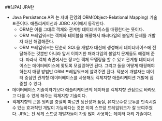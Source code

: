 ##[JPA] JPA란
- Java Persistence API 는 자바 진영의 ORM(Object-Relational Mapping) 기술 표준이다. 애플리케이션과 JDBC 사이에서 동작한다.
  - ORM은 이름 그대로 객체와 관계형 데이터베이스를 매핑한다는 뜻이다.
  - ORM 프레임워크는 객체와 테이블을 매핑해서 패러다임의 불일치 문제를 개발자 대신 해결해준다.
  - ORM 프레임워크는 단순히 SQL을 개발자 대신에 생성해서 데이터베이스에 전달해주는 것뿐만 아니라 앞서 이야기한 패러다임의 불일치 문제들도 해결해 준다. 따라서 객체 측면에서는 정교한 객체 모델링을 할 수 있고 관계형 데이터베이스는 데이터베이스에 맞도록 모델링하면 된다. 그리고 둘을 어떻게 매핑해야 하는지 매핑 방법만 ORM 프레임워크에 알려주면 된다. 덕분에 개발자는 데이터 중심인 관계형 데이터베이스를 사용해도 객체지향 애플리케이션 개발에 집중할 수 있다.
- 데이터베이스 기술이라기보다 애플리케이션의 데이터를 객체지향 관점으로 바라보고 다룰 수 있게 해주는 객체지향 기술이다.
- 객체지향의 근본 원리를 충실히 따르면 생산성과 품질, 유지보수성 모두를 만족시킬 수 있는 효과적인 개발이 가능하다는 것은 이미 스프링 프레임워크가 잘 보여주었다. JPA는 전 세꼐 스프링 개발자들이 가장 많이 사용하는 데이터 처리 기술이다.
